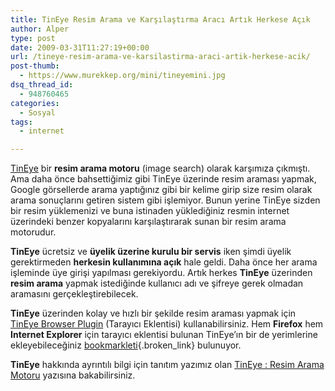 ```yaml
---
title: TinEye Resim Arama ve Karşılaştırma Aracı Artık Herkese Açık
author: Alper
type: post
date: 2009-03-31T11:27:19+00:00
url: /tineye-resim-arama-ve-karsilastirma-araci-artik-herkese-acik/
post-thumb:
  - https://www.murekkep.org/mini/tineyemini.jpg
dsq_thread_id:
  - 948760465
categories:
  - Sosyal
tags:
  - internet

---
```

[TinEye][1] bir **resim arama motoru** (image search) olarak karşımıza çıkmıştı. Ama daha önce bahsettiğimiz gibi TinEye üzerinde resim araması yapmak, Google görsellerde arama yaptığınız gibi bir kelime girip size resim olarak arama sonuçlarını getiren sistem gibi işlemiyor. Bunun yerine TinEye sizden bir resim yüklemenizi ve buna istinaden yüklediğiniz resmin internet üzerindeki benzer kopyalarını karşılaştırarak sunan bir resim arama motorudur. 

**TinEye** ücretsiz ve **üyelik üzerine kurulu bir servis** iken şimdi üyelik gerektirmeden **herkesin kullanımına açık** hale geldi. Daha önce her arama işleminde üye girişi yapılması gerekiyordu. Artık herkes **TinEye** üzerinden **resim arama** yapmak istediğinde kullanıcı adı ve şifreye gerek olmadan aramasını gerçekleştirebilecek. 

**TinEye** üzerinden kolay ve hızlı bir şekilde resim araması yapmak için [TinEye Browser Plugin][2] (Tarayıcı Eklentisi) kullanabilirsiniz. Hem **Firefox** hem **Internet Explorer** için tarayıcı eklentisi bulunan TinEye&#8217;ın bir de yerimlerine ekleyebileceğiniz [bookmarkleti][3]{.broken_link} bulunuyor. 

**TinEye** hakkında ayrıntılı bilgi için tanıtım yazımız olan [TinEye : Resim Arama Motoru][4] yazısına bakabilirsiniz.

 [1]: http://www.tineye.com/
 [2]: http://tineye.com/plugin
 [3]: http://tineye.com/bookmarklet
 [4]: https://www.murekkep.org/tineye-resim-arama-motoru-876